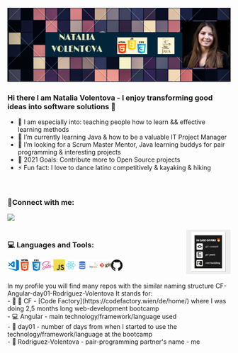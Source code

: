 [![Header](https://github.com/NataliaVolentova/NataliaVolentova/blob/main/header_IT.PNG "Header")](https://www.linkedin.com/in/natalia-volentova-029a3ab7/)

### Hi there I am Natalia Volentova - I enjoy transforming good ideas into software solutions 👋

- 🔭 I am especially into: teaching people how to learn && effective learning methods
- 🌱 I’m currently learning Java & how to be a valuable IT Project Manager
- 👯 I’m looking for a Scrum Master Mentor, Java learning buddys for pair programming & interesting projects
- 🥅 2021 Goals: Contribute more to Open Source projects
- ⚡ Fun fact: I love to dance latino competitively & kayaking & hiking
<br />


### 👋Connect with me:
<a href="https://www.linkedin.com/in/natalia-volentova-029a3ab7/"><img height="30" src="https://cdn.jsdelivr.net/npm/simple-icons@v3/icons/linkedin.svg"></a>
<br />
<br />
<img align="right" width="100" height="100" src="https://github.com/NataliaVolentova/NataliaVolentova/blob/main/picture_joke.jpg">



### 💻 Languages and Tools:

<img align="left" alt="Visual Studio Code" width="26px" src="https://raw.githubusercontent.com/github/explore/80688e429a7d4ef2fca1e82350fe8e3517d3494d/topics/visual-studio-code/visual-studio-code.png" />
<img align="left" alt="HTML5" width="26px" src="https://raw.githubusercontent.com/github/explore/80688e429a7d4ef2fca1e82350fe8e3517d3494d/topics/html/html.png" />
<img align="left" alt="CSS3" width="26px" src="https://raw.githubusercontent.com/github/explore/80688e429a7d4ef2fca1e82350fe8e3517d3494d/topics/css/css.png" />
<img align="left" alt="Sass" width="26px" src="https://raw.githubusercontent.com/github/explore/80688e429a7d4ef2fca1e82350fe8e3517d3494d/topics/sass/sass.png" />
<img align="left" alt="JavaScript" width="26px" src="https://raw.githubusercontent.com/github/explore/80688e429a7d4ef2fca1e82350fe8e3517d3494d/topics/javascript/javascript.png" />
<img align="left" alt="Angular" width="26px" src="https://raw.githubusercontent.com/github/explore/80688e429a7d4ef2fca1e82350fe8e3517d3494d/topics/react/react.png" />
<img align="left" alt="SQL" width="26px" src="https://raw.githubusercontent.com/github/explore/80688e429a7d4ef2fca1e82350fe8e3517d3494d/topics/sql/sql.png" />
<img align="left" alt="MySQL" width="26px" src="https://raw.githubusercontent.com/github/explore/80688e429a7d4ef2fca1e82350fe8e3517d3494d/topics/mysql/mysql.png" />
<img align="left" alt="Git" width="26px" src="https://raw.githubusercontent.com/github/explore/80688e429a7d4ef2fca1e82350fe8e3517d3494d/topics/git/git.png" />
<img align="left" alt="GitHub" width="26px" src="https://raw.githubusercontent.com/github/explore/78df643247d429f6cc873026c0622819ad797942/topics/github/github.png" />

<br />
<br />
<br />
In my profile you will find many repos with the similar naming structure CF-Angular-day01-Rodriguez-Volentova
It stands for: 
<br />
 - 🏡 📍 CF - [Code Factory](https://codefactory.wien/de/home/) where I was doing 2,5 months long web-development bootcamp  
<br />
 - 💻 Angular -  main technology/framework/language used <br />
 - 📆 day01 - number of days from when I started to use the technology/framework/language at the bootcamp <br />
 - 👯 Rodriguez-Volentova - pair-programming partner's name - me



